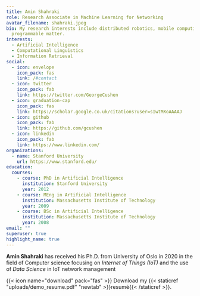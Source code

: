 ```yaml
---
title: Amin Shahraki
role: Research Associate in Machine Learning for Networking
avatar_filename: shahraki.jpeg
bio: My research interests include distributed robotics, mobile computing and
  programmable matter.
interests:
  - Artificial Intelligence
  - Computational Linguistics
  - Information Retrieval
social:
  - icon: envelope
    icon_pack: fas
    link: /#contact
  - icon: twitter
    icon_pack: fab
    link: https://twitter.com/GeorgeCushen
  - icon: graduation-cap
    icon_pack: fas
    link: https://scholar.google.co.uk/citations?user=sIwtMXoAAAAJ
  - icon: github
    icon_pack: fab
    link: https://github.com/gcushen
  - icon: linkedin
    icon_pack: fab
    link: https://www.linkedin.com/
organizations:
  - name: Stanford University
    url: https://www.stanford.edu/
education:
  courses:
    - course: PhD in Artificial Intelligence
      institution: Stanford University
      year: 2012
    - course: MEng in Artificial Intelligence
      institution: Massachusetts Institute of Technology
      year: 2009
    - course: BSc in Artificial Intelligence
      institution: Massachusetts Institute of Technology
      year: 2008
email: ""
superuser: true
highlight_name: true
---
```

**Amin Shahraki** has received his Ph.D. from University of Oslo in 2020 in the field of Computer  science focusing on *Internet of Things (IoT)* and the use of *Data Science* in IoT network management

{{< icon name="download" pack="fas" >}} Download my {{< staticref "uploads/demo_resume.pdf" "newtab" >}}resumé{{< /staticref >}}.